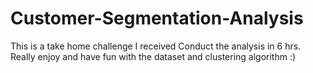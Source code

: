 # Customer-Segmentation-Analysis
This is a take home challenge I received
Conduct the analysis in 6 hrs. 
Really enjoy and have fun with the dataset and clustering algorithm :)

